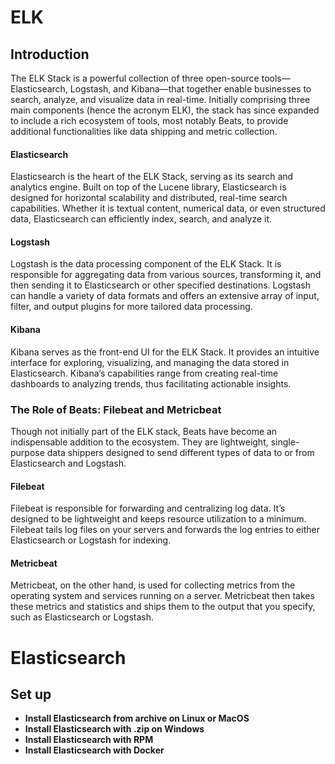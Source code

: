 <h1>ELK</h1>
<h2>Introduction</h2>
<!-- <h3>What is the ELK Stack?</h3> -->
The ELK Stack is a powerful collection of three open-source tools—Elasticsearch, Logstash, and Kibana—that together enable businesses to search, analyze, and visualize data in real-time. Initially comprising three main components (hence the acronym ELK), the stack has since expanded to include a rich ecosystem of tools, most notably Beats, to provide additional functionalities like data shipping and metric collection.



<h4>Elasticsearch</h4>
Elasticsearch is the heart of the ELK Stack, serving as its search and analytics engine. Built on top of the Lucene library, Elasticsearch is designed for horizontal scalability and distributed, real-time search capabilities. Whether it is textual content, numerical data, or even structured data, Elasticsearch can efficiently index, search, and analyze it.
<h4>Logstash</h4>
Logstash is the data processing component of the ELK Stack. It is responsible for aggregating data from various sources, transforming it, and then sending it to Elasticsearch or other specified destinations. Logstash can handle a variety of data formats and offers an extensive array of input, filter, and output plugins for more tailored data processing.
<h4>Kibana</h4>
Kibana serves as the front-end UI for the ELK Stack. It provides an intuitive interface for exploring, visualizing, and managing the data stored in Elasticsearch. Kibana’s capabilities range from creating real-time dashboards to analyzing trends, thus facilitating actionable insights.

<h3>The Role of Beats: Filebeat and Metricbeat</h4>
Though not initially part of the ELK stack, Beats have become an indispensable addition to the ecosystem. They are lightweight, single-purpose data shippers designed to send different types of data to or from Elasticsearch and Logstash.

<h4>Filebeat</h4>
Filebeat is responsible for forwarding and centralizing log data. It’s designed to be lightweight and keeps resource utilization to a minimum. Filebeat tails log files on your servers and forwards the log entries to either Elasticsearch or Logstash for indexing.

<h4>Metricbeat</h4>
Metricbeat, on the other hand, is used for collecting metrics from the operating system and services running on a server. Metricbeat then takes these metrics and statistics and ships them to the output that you specify, such as Elasticsearch or Logstash.
<h1>Elasticsearch</h1>

<h2>Set up </h2>

- **Install Elasticsearch from archive on Linux or MacOS**
- **Install Elasticsearch with .zip on Windows**
- **Install Elasticsearch with RPM**
- **Install Elasticsearch with Docker**
